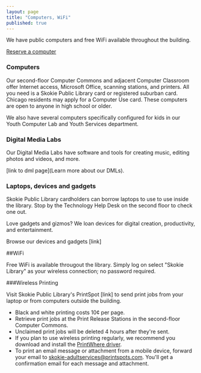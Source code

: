 ```yaml
---
layout: page
title: "Computers, WiFi"
published: true
---
```


We have public computers and free WiFi available throughout the building.

[Reserve a computer](http://reservar.skokielib.org/cire/Login.aspx)

### Computers

Our second-floor Computer Commons and adjacent Computer Classroom offer Internet access, Microsoft Office, scanning stations, and printers. All you need is a Skokie Public Library card or registered suburban card. Chicago residents may apply for a Computer Use card. These computers are open to anyone in high school or older.

We also have several computers specifically configured for kids in our Youth Computer Lab and Youth Services department.

### Digital Media Labs

Our Digital Media Labs have software and tools for creating music, editing photos and videos, and more.

[link to dml page](Learn more about our DMLs).

### Laptops, devices and gadgets

Skokie Public Library cardholders can borrow laptops to use to use inside the library. Stop by the Technology Help Desk on the second floor to check one out.

Love gadgets and gizmos? We loan devices for digital creation, productivity, and entertainment. 

Browse our devices and gadgets [link]

##WiFi

Free WiFi is available througout the library. Simply log on select "Skokie Library" as your wireless connection; no password required. 

###Wireless Printing

Visit Skokie Public Library's PrintSpot [link] to send print jobs from your laptop or from computers outside the building.

- Black and white printing costs 10¢ per page. 
- Retrieve print jobs at the Print Release Stations in the second-floor Computer Commons.
- Unclaimed print jobs will be deleted 4 hours after they're sent.
- If you plan to use wireless printing regularly, we recommend you download and install the [PrintWhere driver](http://www.printeron.com/services-support/downloads.html).
- To print an email message or attachment from a mobile device, forward your email to [skokie-adultservices@printspots.com](skokie-adultservices@printspots.com). You'll get a confirmation email for each message and attachment.